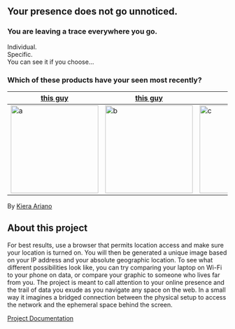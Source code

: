 
## Your presence does not go unnoticed.


### You are leaving a trace everywhere you go.
Individual.  
Specific.  
You can see it if you choose...     


<p>
   <h3> Which of these products have your seen most recently? </h3>
   </p>
<table>
<thead>
<tr>
<th><a href="https://kariano.github.io/netart/realslimeggy/index.html">this guy</a></th>
<th><a href="https://kariano.github.io/netart/crazyspin/index.html">this guy</a></th>
<th><a href="https://kariano.github.io/netart/wibbly2/index.html">this guy</a></th>
</tr>
</thead>
<tbody>
<tr>
<td><img src="https://user-images.githubusercontent.com/80500643/114973979-5e277980-9e36-11eb-9a91-2f4fddcf0a1d.png" alt="a" width="200"/></td>
<td> <img src="https://user-images.githubusercontent.com/80500643/115049133-3c0e1580-9e8f-11eb-8561-6b5edad5398d.png" alt="b" width="200"/></td>
<td> <img src="https://user-images.githubusercontent.com/80500643/115049459-97d89e80-9e8f-11eb-845b-68720ce3b495.png" alt="c" width="200"/></td>
</tr>
</tbody>
</table>
   
  <p>

By <a href="https://kieraariano.art">Kiera Ariano</a>
<p>
   </p>
   <p>
   </p>
   <p>
   </p>
</p>
<h2>About this project</h2>
<p>
For best results, use a browser that permits location access and make sure your location is turned on. You will then be generated a unique image based on your IP address and your absolute geographic location. To see what different possibilities look like, you can try comparing your laptop on Wi-Fi to your phone on data, or compare your graphic to someone who lives far from you. The project is meant to call attention to your online presence and the trail of data you exude as you navigate any space on the web. In a small way it imagines a bridged connection between the physical setup to access the network and the ephemeral space behind the screen. 
 </p>
<a href="https://karianoart.pb.studio/video">Project Documentation</a>


